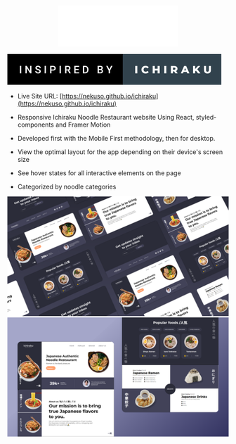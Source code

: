 <p align="center" display="flex">
    <img height="auto" width="auto" src="/src/img/Brand.png"/>
</p>

<img height="auto" width="auto" src="/src/img/insipired-by-ichiraku.svg"/>

- Live Site URL: [https://nekuso.github.io/ichiraku](https://nekuso.github.io/ichiraku)

- Responsive Ichiraku Noodle Restaurant website Using React, styled-components and Framer Motion
- Developed first with the Mobile First methodology, then for desktop.
- View the optimal layout for the app depending on their device's screen size
- See hover states for all interactive elements on the page
- Categorized by noodle categories

![preview img](/preview.png)
![preview img](/preview2.png)